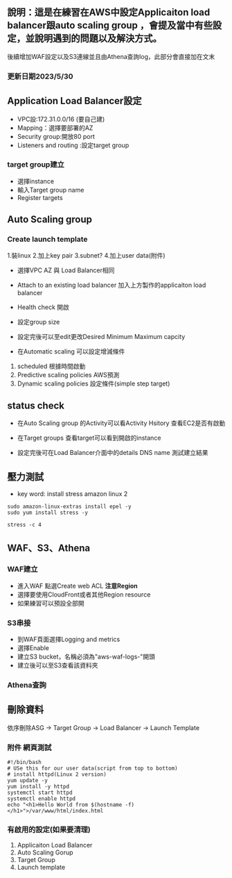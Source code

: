 
## 說明：這是在練習在AWS中設定Applicaiton load balancer跟auto scaling group ，會提及當中有些設定，並說明遇到的問題以及解決方式。
後續增加WAF設定以及S3連線並且由Athena查詢log，此部分會直接加在文末
### 更新日期2023/5/30

## Application Load Balancer設定

* VPC設:172.31.0.0/16 (要自己建)
* Mapping：選擇要部署的AZ
* Security group:開放80 port
* Listeners and routing :設定target group

### target group建立
* 選擇instance
* 輸入Target group name
* Register targets

## Auto Scaling group

### Create launch template
1.裝linux
2.加上key pair
3.subnet?
4.加上user data(附件)

* 選擇VPC AZ 與 Load Balancer相同
* Attach to an existing load balancer
加入上方製作的applicaiton load balancer
* Health check 開啟
* 設定group size

* 設定完後可以至edit更改Desired Minimum Maximum capcity
* 在Automatic scaling 可以設定增減條件
1. scheduled 根據時間啟動
2. Predictive scaling policies AWS預測
3. Dynamic scaling policies 設定條件(simple step target)


## status check
* 在Auto Scaling group 的Activity可以看Activity Hsitory 查看EC2是否有啟動
* 在Target groups 查看target可以看到開啟的instance

* 設定完後可在Load Balancer介面中的details DNS name 測試建立結果

## 壓力測試
* key word: install stress amazon linux 2
```
sudo amazon-linux-extras install epel -y
sudo yum install stress -y
```
```
stress -c 4
```

## WAF、S3、Athena

### WAF建立
* 進入WAF 點選Create web ACL
**注意Region**
* 選擇要使用CloudFront或者其他Region resource 
* 如果練習可以預設全部開
### S3串接
* 到WAF頁面選擇Logging and metrics 
* 選擇Enable
* 建立S3 bucket，名稱必須為"aws-waf-logs-"開頭
* 建立後可以至S3查看該資料夾

### Athena查詢





## 刪除資料
依序刪除ASG -> Target Group -> Load Balancer -> Launch Template

### 附件 網頁測試
```
#!/bin/bash
# USe this for our user data(script from top to bottom)
# install httpd(Linux 2 version)
yum update -y
yum install -y httpd
systemctl start httpd
systemctl enable httpd
echo "<h1>Hello World from $(hostname -f)</h1>">/var/www/html/index.html

```

### 有啟用的設定(如果要清理)
1. Applicaiton Load Balancer
2. Auto Scaling Gorup
3. Target Group
4. Launch template

